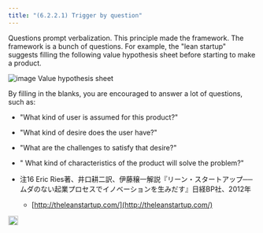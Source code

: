 ```yaml
---
title: "(6.2.2.1) Trigger by question"
---
```


Questions prompt verbalization. This principle made the framework. The framework is a bunch of questions. For example, the "lean startup" suggests filling the following value hypothesis sheet before starting to make a product.

![image](https://gyazo.com/211c60ae47321c9a4438b95e709871e4/thumb/1000)
Value hypothesis sheet

By filling in the blanks, you are encouraged to answer a lot of questions, such as:
- "What kind of user is assumed for this product?"
- "What kind of desire does the user have?"
- "What are the challenges to satisfy that desire?"
- " What kind of characteristics of the product will solve the problem?"

- 注16 Eric  Ries著、井口耕二訳、伊藤穣一解説『リーン・スタートアップ──ムダのない起業プロセスでイノベーションを生みだす』日経BP社、2012年
    - [http://theleanstartup.com/](http://theleanstartup.com/)

<img src='https://scrapbox.io/api/pages/nishio/en/icon' alt='en.icon' height="19.5"/>